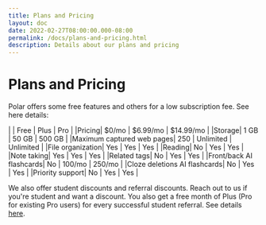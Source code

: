 ```yaml
---
title: Plans and Pricing
layout: doc
date: 2022-02-27T08:00:00.000-08:00
permalink: /docs/plans-and-pricing.html
description: Details about our plans and pricing 
---
```


# Plans and Pricing

Polar offers some free features and others for a low subscription fee. See here details:

|       | Free     | Plus       | Pro       |
|Pricing| $0/mo     | $6.99/mo  | $14.99/mo |
|Storage| 1 GB     | 50 GB  | 500 GB |
|Maximum captured web pages| 250     | Unlimited  | Unlimited |
|File organization| Yes     | Yes  | Yes |
|Reading| No     | Yes  | Yes |
|Note taking| Yes     | Yes  | Yes |
|Related tags| No     | Yes  | Yes |
|Front/back AI flashcards| No     | 100/mo  | 250/mo |
|Cloze deletions AI flashcards| No     | Yes  | Yes |
|Priority support| No     | Yes  | Yes |

We also offer student discounts and referral discounts. Reach out to us if you're student and want a discount. You also get a free month of Plus (Pro for existing Pro users) for every successful student referral. See details <a href="https://getpolarized.io/docs/frequently-asked-questions.html" target="_blank">here</a>.
